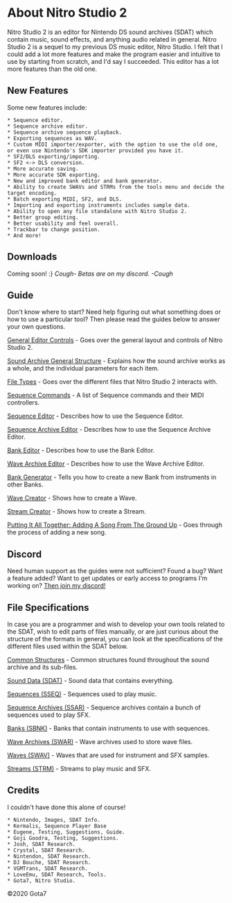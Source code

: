 <link rel="shortcut icon" type="image/x-icon" href="favicon.ico">

# About Nitro Studio 2
Nitro Studio 2 is an editor for Nintendo DS sound archives (SDAT) which contain music, sound effects, and anything audio related in general. Nitro Studio 2 is a sequel to my previous DS music editor, Nitro Studio. I felt that I could add a lot more features and make the program easier and intuitive to use by starting from scratch, and I'd say I succeeded. This editor has a lot more features than the old one.

## New Features
Some new features include:
	
	* Sequence editor.
	* Sequence archive editor.
	* Sequence archive sequence playback.
	* Exporting sequences as WAV.
	* Custom MIDI importer/exporter, with the option to use the old one, or even use Nintendo's SDK importer provided you have it.
	* SF2/DLS exporting/importing.
	* SF2 <-> DLS conversion.
	* More accurate saving.
	* More accurate SDK exporting.
	* New and improved bank editor and bank generator.
	* Ability to create SWAVs and STRMs from the tools menu and decide the target encoding.
	* Batch exporting MIDI, SF2, and DLS.
	* Importing and exporting instruments includes sample data.
	* Ability to open any file standalone with Nitro Studio 2.
	* Better group editing.
	* Better usability and feel overall.
	* Trackbar to change position.
	* And more!

## Downloads
Coming soon! :}
*Cough- Betas are on my discord. -Cough*

## Guide
Don't know where to start? Need help figuring out what something does or how to use a particular tool? Then please read the guides below to answer your own questions.

[General Editor Controls](guide/generalEditorControls.md) - Goes over the general layout and controls of Nitro Studio 2.

[Sound Archive General Structure](guide/soundArchive.md) - Explains how the sound archive works as a whole, and the individual parameters for each item.

[File Types](guide/fileTypes.md) - Goes over the different files that Nitro Studio 2 interacts with.

[Sequence Commands](guide/sequenceCommands.md) - A list of Sequence commands and their MIDI controllers.

[Sequence Editor](guide/sequenceEditor.md) - Describes how to use the Sequence Editor.

[Sequence Archive Editor](guide/sequenceArchiveEditor.md) - Describes how to use the Sequence Archive Editor.

[Bank Editor](guide/bankEditor.md) - Describes how to use the Bank Editor.

[Wave Archive Editor](guide/waveArchiveEditor.md) - Describes how to use the Wave Archive Editor.

[Bank Generator](guide/bankGenerator.md) - Tells you how to create a new Bank from instruments in other Banks.

[Wave Creator](guide/waveCreator.md) - Shows how to create a Wave.

[Stream Creator](guide/streamCreator.md) - Shows how to create a Stream.

[Putting It All Together: Adding A Song From The Ground Up](guide/finalTest.md) - Goes through the process of adding a new song.

## Discord
Need human support as the guides were not sufficient? Found a bug? Want a feature added? Want to get updates or early access to programs I'm working on?
[Then join my discord!](https://discord.gg/6VDPGne)

## File Specifications
In case you are a programmer and wish to develop your own tools related to the SDAT, wish to edit parts of files manually, or are just curious about the structure of the formats in general, you can look at the specifications of the different files used within the SDAT below.

[Common Structures](specs/common.md) - Common structures found throughout the sound archive and its sub-files.

[Sound Data (SDAT)](specs/soundData.md) - Sound data that contains everything.

[Sequences (SSEQ)](specs/sequence.md) - Sequences used to play music.

[Sequence Archives (SSAR)](specs/sequenceArchive.md) - Sequence archives contain a bunch of sequences used to play SFX.

[Banks (SBNK)](specs/bank.md) - Banks that contain instruments to use with sequences.

[Wave Archives (SWAR)](specs/waveArchive.md) - Wave archives used to store wave files.

[Waves (SWAV)](specs/wave.md) - Waves that are used for instrument and SFX samples.

[Streams (STRM)](specs/stream.md) - Streams to play music and SFX.

## Credits
I couldn't have done this alone of course!

	* Nintendo, Images, SDAT Info.
	* Kermalis, Sequence Player Base
	* Eugene, Testing, Suggestions, Guide.
	* Goji Goodra, Testing, Suggestions.
	* Josh, SDAT Research.
	* Crystal, SDAT Research.
	* Nintendon, SDAT Research.
	* DJ Bouche, SDAT Research.
	* VGMTrans, SDAT Research.
	* LoveEmu, SDAT Research, Tools.
	* Gota7, Nitro Studio.

©2020 Gota7